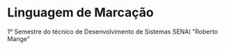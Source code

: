 # Linguagem de Marcação
1° Semestre do técnico de Desenvolvimento de Sistemas 
SENAI "Roberto Mange"
